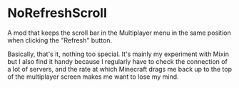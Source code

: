 # NoRefreshScroll
A mod that keeps the scroll bar in the Multiplayer menu in the same position when clicking the "Refresh" button.

Basically, that's it, nothing too special. It's mainly my experiment with Mixin but I also find it handy because I regularly have to check the connection of a lot of servers, and the rate at which Minecraft drags me back up to the top of the multiplayer screen makes me want to lose my mind.
